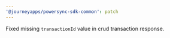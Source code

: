 ```yaml
---
'@journeyapps/powersync-sdk-common': patch
---
```


Fixed missing `transactionId` value in crud transaction response.
